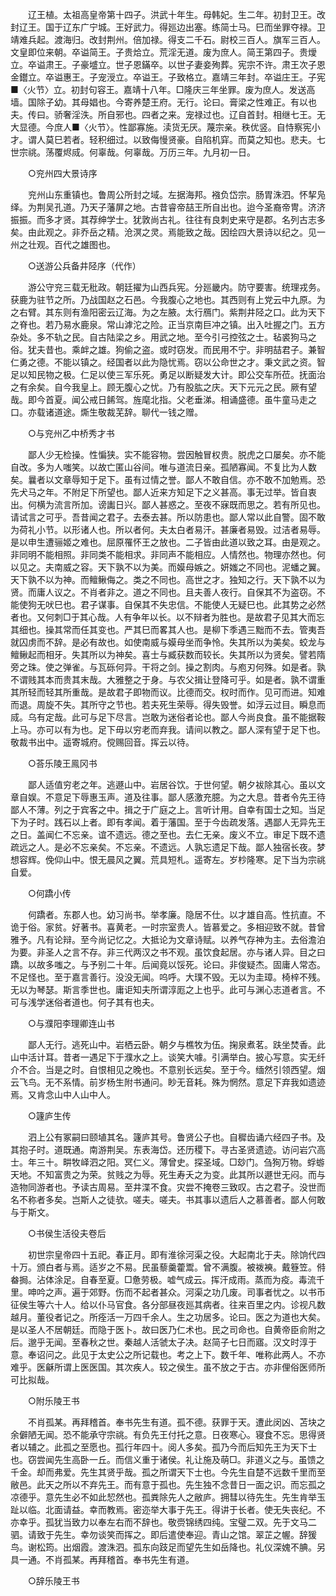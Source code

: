 <!-- { "loadSidebar": true } -->
　　辽王植。太祖高皇帝第十四子。洪武十年生。母韩妃。生二年。初封卫王。改封辽王。国于辽东广宁城。王好武力。得廵边出塞。练简士马。巳而坐罪夺禄。卫靖难兵起。渡海归。改封荆州。倍加禄。得支二千石。尉校三百人。旗军三百人。文皇即位来朝。卒谥简王。子贵烚立。荒淫无道。废为庶人。简王第四子。贵燰立。卒谥肃王。子豪墭立。世子恩鏋卒。以世子妻妾殉葬。宪宗不许。肃王次子恩金鑙立。卒谥惠王。子宠涭立。卒谥王。子致格立。嘉靖三年封。卒谥庄王。子宪■〈火节〉立。初封句容王。嘉靖十八年。□隆庆三年坐罪。废为庶人。发送高墙。国除子幼。其母娼也。今寄养楚王府。无行。论曰。膏梁之性难正。有以也夫。传曰。骄奢淫泆。所自邪也。四者之来。宠禄过也。辽自首封。相继七王。无大显德。今庶人■〈火节〉。性鄙寡施。渎货无厌。蔑宗亲。秩优竖。自恃察宪小才。谓人莫巳若者。轻积细过。以致侮慢贤豪。自陷机穽。而莫之知也。悲夫。七世宗祧。荡覆烬烕。何辜哉。何辜哉。万历三年。九月初一日。 

　　○兖州四大景诗序 

　　兖州山东重镇也。鲁周公所封之域。左据海邦。襁负岱宗。肠胃洙泗。怀挈凫绎。为荆吴孔道。乃天子藩屏之地。古昔睿帝喆王所自出也。迨今圣裔帝冑。济济振振。而多才贤。其荐绅学士。犹敦尚古礼。往往有良刺史来守是郡。名列古志多矣。由此观之。非乔岳之精。沧溟之灵。焉能致之哉。因绘四大景诗以纪之。见一州之壮观。百代之雄图也。 

　　○送游公兵备井陉序（代作） 

　　游公守兖三载无秕政。朝廷擢为山西兵宪。分廵畿内。防守要害。统理戎务。获鹿为驻节之所。乃战国赵之石邑。今我腹心之地也。其西则有上党云中九原。为之右臂。其东则有渔阳密云辽海。为之左腋。太行鴈门。紫荆井陉之口。此为天下之脊也。若乃易水鹿泉。常山滹沱之险。正当京南巨冲之镇。出入吐握之门。五方杂处。多不轨之民。自古陆梁之乡。用武之地。至今引弓控弦之士。毡裘狗马之俗。犹夫昔也。乘衅之雄。狗偷之盗。或时窃发。而民用不宁。非明喆君子。兼智仁勇之德。不能以镇之。经国者以此为隐忧焉。窃以公命世之才。秉文武之资。智足以知民物之极。仁足以使三军乐死。勇足以断疑发大计。即公交车所莅。抚面治之有余矣。自今我皇上。顾无腹心之忧。乃有股肱之庆。天下元元之民。厥有望哉。即今首夏。闻公戒日餙驾。旌麾北指。父老垂涕。相诵盛德。虽牛童马走之口。亦载诸道途。燍生敬裁芜辞。聊代一钱之赠。 

　　○与兖州乙中桥秀才书 

　　鄙人少无检操。性惼狭。实不能容物。尝因触冒权贵。脱虎之口屡矣。亦不能自改。多为人嗤笑。以故亡匿山谷间。唯与道流日亲。孤陋寡闻。不复比为人数矣。曩者以文章辱知于足下。虽有过情之誉。鄙人不敢自信。亦不敢不加勉焉。恐先犬马之年。不附足下所望也。鄙人近来方知足下之义甚高。事无过举。皆自衷出。何横为流言所加。谤讟日兴。鄙人甚惑之。至夜不寐既而思之。若有所见也。请试言之可乎。吾昔闻之君子。去泰去甚。所以防患也。鄙人常以此自警。固不敢为荷礼小节。以形诸人也。所以者何。夫太白者易汗。甚廉者易毁。过洁者易辱。是以申生遭骊姬之难也。屈原罹怀王之放也。二子皆由此道以致之耳。由是观之。非同明不能相照。非同类不能相求。非同声不能相应。人情然也。物理亦然也。何以见之。夫南威之容。天下孰不以为美。而嫫母嫉之。妍媸之不同也。泥蟠之翼。天下孰不以为神。而鳣鳅侮之。类之不同也。高世之才。独知之行。天下孰不以为贤。而庸人议之。不肖者非之。道之不同也。且夫善人夜行。自保其不为盗窃。不能使狗无吠巳也。君子谋事。自保其不失忠信。不能使人无疑巳也。此其势之必然者也。又何刺□于其心哉。人有争年以长。以不辩者为胜也。是故君子见其大而忘其细也。操其常而任其变也。严其巳而畧其人也。是柳下季遇三黜而不去。管夷吾就囚虏而不辞。是必有故也。如使南威与嫫母坐而争怜。失其所以为美矣。蛟龙与鳣鳅起而相牙。失其所以为神矣。喜士与臧获数而较长。失其所以为贤矣。譬若隋旁之珠。使之弹雀。与瓦砾何异。干将之剑。操之割肉。与庖刃何殊。如是者。孰不谓贱其本而贵其末哉。大雅整之于身。与农父揖让登降可乎。如是者。孰不谓重其所轻而轻其所重哉。是故君子即物而议。比德而交。权时而作。见可而进。知难而退。周旋不失。其所守之节也。若夫死生荣辱。得失毁誉。如浮云过目。瞬息而烕。乌有定哉。此可与足下尽言。岂敢为迷俗者论也。鄙人今尚良食。虽不能据鞍上马。亦可以有为也。足下毋以穷老而弃我。请间以教之。鄙人深有望于足下也。敬裁书出中。遥寄城府。傥赐回音。挥云以待。 

　　○荅乐陵王鳯冈书 

　　鄙人适值穷老之年。逃遯山中。岩居谷饮。于世何望。朝夕袚除其心。虽以文章自娱。不意足下辱惠玉声。道及往事。鄙人感激充臆。为之大息。昔者令先王待鄙人不薄。列之于宾客之中。揖之于广庭之上。言听计用。自幸有国士之知。当足下为子时。践石以上者。即有孝闻。着于藩国。至于今齿疏发落。遇鄙人无异先王之日。盖闻仁不忘亲。谊不遗远。德之至也。去仁无亲。废义不立。审足下既不遗疏远之人。是必不忘亲矣。不忘亲。不遗远。人孰忘遗足下哉。鄙人独宿长夜。梦想容辉。俛仰山中。恨无晨风之翼。荒具短札。遥寄左。岁杪隆寒。足下当为宗祧自爱。 

　　○何蹻小传 

　　何蹻者。东郡人也。幼习尚书。举孝廉。隐居不仕。以才雄自高。性抗直。不诡于俗。家贫。好著书。喜黄老。一时宗室贵人。皆慕爱之。多相迎致不就。昔曾雅予。凡有论辩。至今尚记忆之。大抵论为文章诗赋。以养气存神为主。去俗澹泊为要。非圣人之言不存。非三代两汉之书不观。虽饮食起居。亦与诸人异。目之曰蹻。以故多嗤之。与予别二十年。后闻竟以馁死。论曰。非俊疑杰。固庸人常态。不足怪也。至于嘉言善行。没没无闻。呜呼。大璞不毁。无以为圭璋。椅梓不残。无以为琴瑟。斯言季世也。庸讵知夫所谓淳厖之上也乎。此可与渊心志道者言。不可与浅学迷俗者道也。何子其有也夫。 

　　○与濮阳李理卿连山书 

　　鄙人无行。逃死山中。岩栖云卧。朝夕与樵牧为伍。掬泉煮茗。趺坐焚香。此山中活计耳。昔者一遇足下于濮水之上。谈笑大噱。引满举白。披心写意。实无纤介不合。当是之时。自恨相见之晚也。不意别长远矣。至于今。缅然引领西望。烟云飞鸟。无不系情。前岁杨生附书通问。眇无音耗。殊为惘然。意足下弃我如遗迹焉。又肯念山中人山中人。 

　　○籧庐生传 

　　泗上公有冢嗣曰颐埴其名。籧庐其号。鲁贤公子也。自穉齿诵六经四子书。及其抱子时。道既通。南游荆吴。东表海岱。还历稷下。寻古圣贤遗迹。访问岩穴高士。年三十。畊牧峄泗之阳。冥仁义。薄曾史。探圣域。□玅门。刍狥万物。蜉蝣天地。不知富贵之为荣。贫贱之为辱。死生寿夭之为变。此其所以遯世无闷。而与造物同游者也。予读古周易。至井渫不食。灾尝不掩卷三致叹。古之君子。没世而名不称者多矣。岂斯人之徒欤。嗟夫。嗟夫。书其事以遗后人之慕善者。鄙人何敢与于斯文。 

　　○书侯生活役夫卷后 

　　初世宗皇帝四十五祀。春正月。即有淮徐河渠之役。大起南北于夫。除饷代四十万。颁白者与焉。适岁之不易。民虽藜羹藿鬻。曾不满腹。被袯襫。戴簦笠。偫畚挶。沾体涂足。自春至夏。□惫劳极。嘘气成云。挥汗成雨。蒸而为疫。毒流千里。呻吟之声。遍于郊野。伤而不起者甚众。河渠之功几废。司事者忧之。以书币征侯生等六十人。给以仆马官食。各分部昼夜廵其病者。往来百里之内。诊视凡数越月。董役者记之。所痊活一万四千余人。生之功居多。论曰。医之为道也大矣。是以圣人不居朝廷。而隐于医卜。故曰医乃仁术也。民之司命也。自黄帝臣俞附之后。邈乎无闻。至春秋之世。秦越人活虢太子决。赵简子七日而寤。汉文时淳于意。奉诏问之。此见于太史公之所记载也。考之上下。数千年、唯称此两人。不亦难乎。医龢所谓上医医国。其次疾人。较之侯生。虽不放之于古。亦非俚俗医师所可比拟哉。 

　　○附乐陵王书 

　　不肖孤某。再拜稽首。奉书先生有道。孤不德。获罪于天。遭此闵凶、苫块之余僻陋无闻。恐不能承守宗祧。有负先王付托之意。日夜寒心。寝食不忘。思得贤者以辅之。此孤之至愿也。孤行年四十。阅人多矣。孤乃今而后知先王为天下士也。窃尝闻先生高卧一丘。而信义重于诸侯。礼让施及萌□。非道义之与。虽馈之千金。却而弗爱。先生其贤乎哉。孤之所谓天下士也。今先生自楚不远数千里而至敝邑。此天之所以不弃先王。而有意于孤也。先生独不念昔日一面之识。而忘孤之凉德乎。意先生必不如此恝然也。孤粪除先人之敝庐。拥彗以待先生。先生肯举玉趾以临。北面请益。幸而教焉。密迩举大事于先王。得讲于长者。使无失丧纪。不亦幸乎。孤犹当致力以奉左右而不辞也。敬赍锦绣四纯。宝璧二双。先于文马二驷。请致于先生。幸勿谈笑而挥之。即后遣使奉迎。青山之馆。翠芷之幄。辞猨鸟。谢松筠。出烟霞。渡洙泗。孤东向跂足而望先生如岳降也。礼仪深媿不腆。另具一通。不肖孤某。再拜稽首。奉书先生有道。 

　　○辞乐陵王书 

